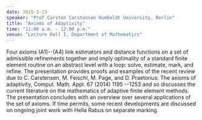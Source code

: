 ```yaml
---
date: 2015-2-23
speaker: "Prof Carsten Carstensen Humboldt University, Berlin"
title: "Axioms of Adaptivity"
time: "11:00 a.m. - 12:00 p.m." 
venue: "Lecture Hall I, Department of Mathematics"
---
```

Four axioms (A1)--(A4) link estimators and distance functions on a set of admissible refinements together and imply optimality of a standard finite element routine on an abstract level with a loop: solve, estimate, mark, and refine. The presentation provides proofs and examples of the recent review due to C. Carstensen, M. Feischl, M. Page, and D. Praetorius: The axioms of adaptivity, Comput. Math. Appl. 67 (2014) 1195 --1253 and so discusses the current literature on the mathematics of adaptive finite element methods. The presentation concludes with an overview over several applications of the set of axioms. If time permits, some recent developments are discussed on ongoing joint work with Hella Rabus on separate marking.

